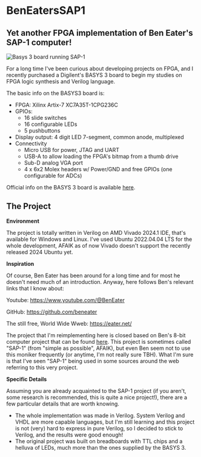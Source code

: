 # BenEatersSAP1
## Yet another FPGA implementation of Ben Eater's SAP-1 computer!

![Basys 3 board running SAP-1](https://repository-images.githubusercontent.com/819211078/52954e30-02a5-4ecc-87c8-8abfb1fd9ab4)

For a long time I've been curious about developing projects on FPGA, and I recently purchased a Digilent's BASYS 3 board to begin my studies on FPGA logic synthesis and Verilog language. 

The basic info on the BASYS3 board is:

* FPGA: Xilinx Artix-7 XC7A35T-1CPG236C
* GPIOs:
  * 16 slide switches
  * 16 configurable LEDs
  * 5 pushbuttons
* Display output: 4 digit LED 7-segment, common anode, multiplexed
* Connectivity
  * Micro USB for power, JTAG and UART
  * USB-A to allow loading the FPGA's bitmap from a thumb drive
  * Sub-D analog VGA port
  * 4 x 6x2 Molex headers w/ Power/GND and free GPIOs (one configurable for ADCs)

Official info on the BASYS 3 board is available [here](https://digilent.com/reference/programmable-logic/basys-3/start).

## The Project

__Environment__

The project is totally written in Verilog on AMD Vivado 2024.1 IDE, that's available for Windows and Linux. I've used Ubuntu 2022.04.04 LTS for the whole development, AFAIK as of now Vivado doesn't support the recently released 2024 Ubuntu yet.

__Inspiration__

Of course, Ben Eater has been around for a long time and for most he doesn't need much of an introduction. Anyway, here follows Ben's relevant links that I know about:

Youtube: https://www.youtube.com/@BenEater

GitHub: https://github.com/beneater

The still free, World Wide Wweb: https://eater.net/

The project that I'm reimplementing here is closed based on Ben's 8-bit computer project that can be found [here](https://eater.net/8bit). This project is sometimes called "SAP-1" (from "simple as possible", AFAIK), but even Ben seem not to use this moniker frequently (or anytime, I'm not really sure TBH). What I'm sure is that I've seen "SAP-1" being used in some sources around the web referring to this very project.

__Specific Details__

Assuming you are already acquainted to the SAP-1 project (if you aren't, some research is recommended, this is quite a nice project!), there are a few particular details that are worth knowing.

* The whole implementation was made in Verilog. System Verilog and VHDL are more capable languages, but I'm still learning and this project is not (very) hard to express in pure Verilog, so I decided to stick to Verilog, and the results were good enough!
* The original project was built on breadboards with TTL chips and a helluva of LEDs, much more than the ones supplied by the BASYS 3.

